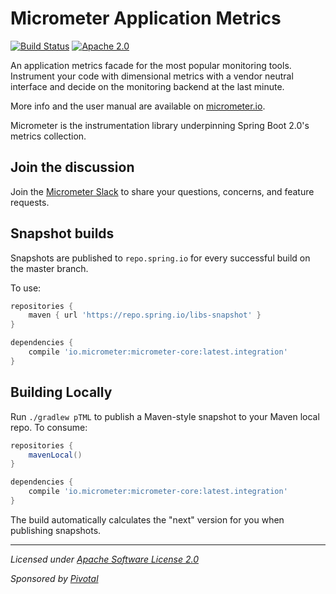 # Micrometer Application Metrics

[![Build Status](https://circleci.com/gh/micrometer-metrics/micrometer.svg?style=svg)](https://circleci.com/gh/micrometer-metrics/micrometer)
[![Apache 2.0](https://img.shields.io/github/license/micrometer-metrics/micrometer.svg)](http://www.apache.org/licenses/LICENSE-2.0)

An application metrics facade for the most popular monitoring tools. Instrument your code with dimensional metrics with a
vendor neutral interface and decide on the monitoring backend at the last minute.

More info and the user manual are available on [micrometer.io](http://micrometer.io).

Micrometer is the instrumentation library underpinning Spring Boot 2.0's metrics collection.

## Join the discussion

Join the [Micrometer Slack](http://slack.micrometer.io) to share your questions, concerns, and feature requests.

## Snapshot builds

Snapshots are published to `repo.spring.io` for every successful build on the master branch.

To use:

```groovy
repositories {
    maven { url 'https://repo.spring.io/libs-snapshot' }
}

dependencies {
    compile 'io.micrometer:micrometer-core:latest.integration'
}
```

## Building Locally

Run `./gradlew pTML` to publish a Maven-style snapshot to your Maven local repo. To consume:

```groovy
repositories {
    mavenLocal()
}

dependencies {
    compile 'io.micrometer:micrometer-core:latest.integration'
}
```

The build automatically calculates the "next" version for you when publishing snapshots.

-------------------------------------
_Licensed under [Apache Software License 2.0](www.apache.org/licenses/LICENSE-2.0)_

_Sponsored by [Pivotal](http://pivotal.io)_
